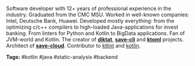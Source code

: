 Software developer with 12+ years of professional experience in the industry. Graduated from the CMC MSU.
Worked in well-known companies: Intel, Deutsche Bank, Huawei.
Developed mostly everything: from the optimizing c/c++ compilers to high-loaded
Java-applications for invest banking. From linters for Python and Kotlin to BigData applications.
Fan of JVM-world and Kotlin. The creator of [**diktat**](https://github.com/saveourtool/diktat), [**save-cli**](https://github.com/saveourtool/save-cli) and [**ktoml**](https://github.com/akuleshov7/ktoml) projects. Architect of [**save-cloud**](https://github.com/saveourtool/save-cloud). Contributor to [ktlint](https://github.com/pinterest/ktlint) and [kotlin](https://github.com/JetBrains/kotlin). 

**Tags:** #kotlin #java #static-analysis #backend

